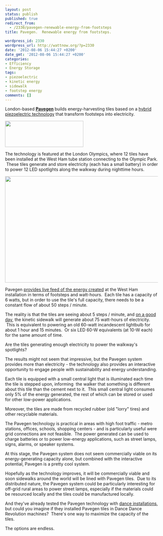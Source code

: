 ```yaml
---
layout: post
status: publish
published: true
redirect_from:
  - /2330/pavegen-renewable-energy-from-footsteps
title: Pavegen.  Renewable energy from footsteps.

wordpress_id: 2330
wordpress_url: http://wattnow.org/?p=2330
date: '2012-08-06 15:44:27 +0200'
date_gmt: '2012-08-06 15:44:27 +0200'
categories:
- Efficiency
- Energy Storage
tags:
- piezoelectric
- kinetic energy
- sidewalk
- footstep energy
comments: []
---
```

<p>London-based <strong><a href="http://www.pavegen.com/">Pavegen</a>&nbsp;</strong>builds energy-harvesting tiles based on a <a href="http://www.treehugger.com/clean-technology/kinetic-sidewalk-enlightening-feat-olympics.html">hybrid piezoelectric technology</a> that transform footsteps into electricity.</p>
<p><a href="http://www.pavegen.com/"><img title="pavegen_logo" src="{{ 'assets/from-wordpress/uploads/2012/08/pavegen_logo.png' | relative_url }}" alt="" width="258" height="86" /></a></p>
<p>The technology is featured at the London Olympics, where 12 tiles have been installed at the West Ham tube station connecting to the Olympic Park. &nbsp;These tiles generate and store electricity (each has a small battery) in order to power 12 LED spotlights along the walkway during nighttime hours.</p>
<p><a href="http://www.pavegen.com/"><img class="alignnone size-full wp-image-2335" title="Pavegen_westham_pedestrians_1" src="{{ 'assets/from-wordpress/uploads/2012/08/Pavegen_westham_pedestrians_1.jpg' | relative_url }}" alt="" width="615" height="350" /></a></p>
<p>Pavegen <a href="http://www.pavegen.com/west-ham-dashboard.php">provides live feed of the energy created</a>&nbsp;at the West Ham installation in terms of footsteps and watt-hours. &nbsp;Each tile has a capacity of 6 watts, but in order to use the tile's full capacity, there needs to be a constant flow of about 50 steps / minute.</p>
<p>The reality is that the tiles are seeing about 5 steps / minute, and <a href="http://www.pavegen.com/west-ham-month.php">on a good day</a>, the kinetic sidewalk will generate about 75 watt-hours of electricity. &nbsp;This is equivalent to powering an old 60-watt incandescent lightbulb for about 1 hour and 15 minutes. &nbsp;Or six LED 60-W equivalents (at 10-W each) for the same amount of time.</p>
<p>Are the tiles generating enough electricity to power the walkway's spotlights?</p>
<p>The results might not seem that impressive, but the Pavegen system provides more than electricity - the technology also provides an interactive opportunity to engage people with sustainability and energy understanding.</p>
<p>Each tile is equipped with a small central light that is illuminated each time the tile is stepped upon, informing &nbsp;the walker that something is different about this tile than the cement next to it. &nbsp;This small central light consumes only 5% of the energy generated, the rest of which can be stored or used for other low-power applications.</p>
<p>Moreover, the tiles are made from recycled rubber (old "lorry" tires) and other recyclable materials.</p>
<p>The Pavegen technology is practical in areas with high foot traffic - metro stations, offices, schools, shopping centers - and is particularly useful were grid connections are not feasible. &nbsp;The power generated can be used to charge batteries or to power low-energy applications, such as street lamps, signs, alarms, or speaker systems.</p>
<p>At this stage, the Pavegen system does not seem commercially viable on its energy-generating capacity alone, but combined with the interactive potential, Pavegen is a pretty cool system.</p>
<p>Hopefully as the technology improves, it will be commercially viable and soon sidewalks around the world will be lined with Pavegen tiles. &nbsp;Due to its distributed nature, the Pavegen system could be particularly interesting for off-grid rural areas to power street lamps, especially if the materials could be resourced locally and the tiles could be manufactured locally.</p>
<p>And they've already tested the Pavegen technology with <a href="http://www.pavegen.com/energy-generating-dancefloor.php">dance installations</a>, but could you imagine if they installed Pavegen tiles in Dance Dance Revolution machines? &nbsp;There's one way to maximize the capacity of the tiles.</p>
<p>The options are endless.</p>

